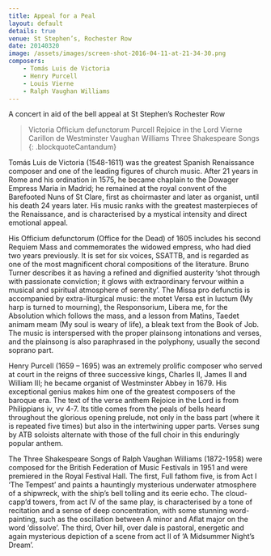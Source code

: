 ```yaml
---
title: Appeal for a Peal
layout: default
details: true
venue: St Stephen’s, Rochester Row
date: 20140320
image: /assets/images/screen-shot-2016-04-11-at-21-34-30.png
composers:
    - Tomás Luis de Victoria
    - Henry Purcell
    - Louis Vierne
    - Ralph Vaughan Williams
---
```

A concert in aid of the bell appeal at St Stephen’s Rochester Row

> Victoria Officium defunctorum
> Purcell Rejoice in the Lord
> Vierne Carillon de Westminster
> Vaughan Williams Three Shakespeare Songs
{: .blockquoteCantandum}

Tomás Luis de Victoria (1548-1611) was the greatest Spanish Renaissance composer and one of the leading figures of church music.  After 21 years in Rome and his ordination in 1575, he became chaplain to the Dowager Empress Maria in Madrid; he remained at the royal convent of the Barefooted Nuns of St Clare, first as choirmaster and later as organist, until his death 24 years later.  His music ranks with the greatest masterpieces of the Renaissance, and is characterised by a mystical intensity and direct emotional appeal.

His Officium defunctorum (Office for the Dead) of 1605 includes his second Requiem Mass and commemorates the widowed empress, who had died two years previously.  It is set for six voices, SSATTB, and is regarded as one of the most magnificent choral compositions of the literature.  Bruno Turner describes it as having a refined and dignified austerity ‘shot through with passionate conviction; it glows with extraordinary fervour within a musical and spiritual atmosphere of serenity’.  The Missa pro defunctis is accompanied by extra-liturgical music: the motet Versa est in luctum (My harp is turned to mourning), the Responsorium, Libera me, for the Absolution which follows the mass, and a lesson from Matins, Taedet animam meam (My soul is weary of life), a bleak text from the Book of Job.  The music is interspersed with the proper plainsong intonations and verses, and the plainsong is also paraphrased in the polyphony, usually the second soprano part.

Henry Purcell (1659 – 1695) was an extremely prolific composer who served at court in the reigns of three successive kings, Charles II, James II and William III; he became organist of Westminster Abbey in 1679.  His exceptional genius makes him one of the greatest composers of the baroque era. The text of the verse anthem Rejoice in the Lord is from Philippians iv, vv 4-7. Its title comes from the peals of bells heard throughout the glorious opening prelude, not only in the bass part (where it is repeated five times) but also in the intertwining upper parts.  Verses sung by ATB soloists alternate with those of the full choir in this enduringly popular anthem.

The Three Shakespeare Songs of Ralph Vaughan Williams (1872-1958) were composed for the British Federation of Music Festivals in 1951 and were premiered in the Royal Festival Hall.  The first, Full fathom five, is from Act I ‘The Tempest’ and paints a hauntingly mysterious underwater atmosphere of a shipwreck, with the ship’s bell tolling and its eerie echo.  The cloud-capp’d towers, from act IV of the same play, is characterised by a tone of recitation and a sense of deep concentration, with some stunning word-painting, such as the oscillation between A minor and Aflat major on the word ‘dissolve’.  The third, Over hill, over dale is pastoral, energetic and again mysterious depiction of a scene from act II of ‘A Midsummer Night’s Dream’.